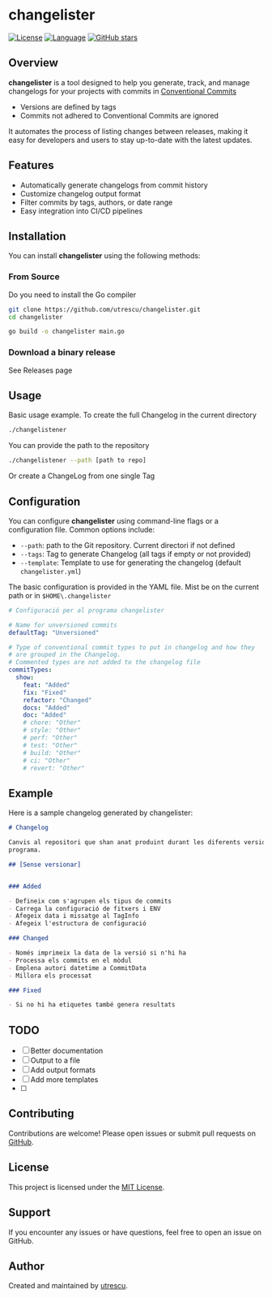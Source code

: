 # changelister

[![License](https://img.shields.io/github/license/utrescu/changelister)](LICENSE)
[![Language](https://img.shields.io/github/languages/top/utrescu/changelister)](https://github.com/utrescu/changelister)
[![GitHub stars](https://img.shields.io/github/stars/utrescu/changelister?style=social)](https://github.com/utrescu/changelister/stargazers)

## Overview

**changelister** is a tool designed to help you generate, track, and manage changelogs for your projects with commits in [Conventional Commits](https://www.conventionalcommits.org/en/v1.0.0/)

- Versions are defined by tags
- Commits not adhered to Conventional Commits are ignored

It automates the process of listing changes between releases, making it easy for developers and users to stay up-to-date with the latest updates.

## Features

- Automatically generate changelogs from commit history
- Customize changelog output format
- Filter commits by tags, authors, or date range
- Easy integration into CI/CD pipelines

## Installation

You can install **changelister** using the following methods:

### From Source

Do you need to install the Go compiler

```bash
git clone https://github.com/utrescu/changelister.git
cd changelister

go build -o changelister main.go 
```

### Download a binary release

See Releases page

## Usage

Basic usage example. To create the full Changelog in the current directory

```bash
./changelistener
```

You can provide the path to the repository

```bash
./changelistener --path [path to repo]
```

Or create a ChangeLog from one single Tag

## Configuration

You can configure **changelister** using command-line flags or a configuration file. Common options include:

- `--path`: path to the Git repository. Current directori if not defined
- `--tags`: Tag to generate Changelog (all tags if empty or not provided)
- `--template`: Template to use for generating the changelog (default `changelister.yml`)

The basic configuration is provided in the YAML file. Mist be on the current path or in `$HOME\.changelister`

```yaml
# Configuració per al programa changelister

# Name for unversioned commits
defaultTag: "Unversioned"

# Type of conventional commit types to put in changelog and how they
# are grouped in the Changelog.
# Commented types are not added to the changelog file
commitTypes:
  show:
    feat: "Added"
    fix: "Fixed"
    refactor: "Changed"
    docs: "Added"
    doc: "Added"
    # chore: "Other"
    # style: "Other"
    # perf: "Other"
    # test: "Other"
    # build: "Other"
    # ci: "Other"
    # revert: "Other"

```

## Example

Here is a sample changelog generated by changelister:

```markdown
# Changelog

Canvis al repositori que shan anat produint durant les diferents versions del
programa.

## [Sense versionar]


### Added

- Defineix com s'agrupen els tipus de commits
- Carrega la configuració de fitxers i ENV
- Afegeix data i missatge al TagInfo
- Afegeix l'estructura de configuració

### Changed

- Només imprimeix la data de la versió si n'hi ha
- Processa els commits en el mòdul
- Emplena autori datetime a CommitData
- Millora els processat

### Fixed

- Si no hi ha etiquetes també genera resultats

```

## TODO

- [ ] Better documentation
- [ ] Output to a file
- [ ] Add output formats
- [ ] Add more templates
- [ ] 

## Contributing

Contributions are welcome! Please open issues or submit pull requests on [GitHub](https://github.com/utrescu/changelister).

## License

This project is licensed under the [MIT License](LICENSE).

## Support

If you encounter any issues or have questions, feel free to open an issue on GitHub.

## Author

Created and maintained by [utrescu](https://github.com/utrescu).